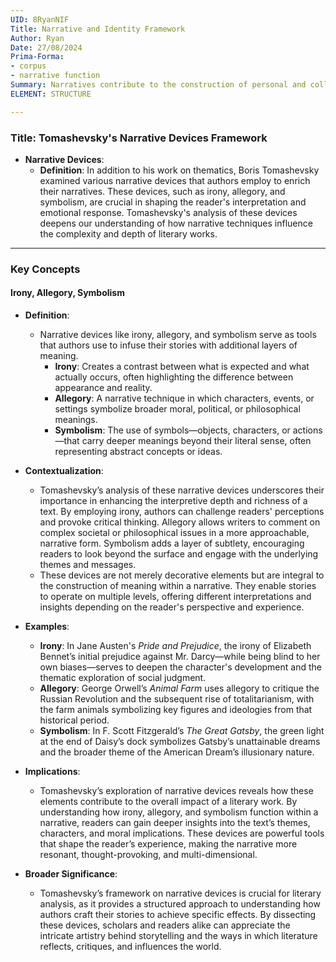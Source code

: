 ```yaml
---
UID: 8RyanNIF
Title: Narrative and Identity Framework
Author: Ryan
Date: 27/08/2024
Prima-Forma:
- corpus
- narrative function
Summary: Narratives contribute to the construction of personal and collective identities and how digital environments offer new possibillities for self-representation and identity formation.
ELEMENT: STRUCTURE

---
```

### Title: **Tomashevsky's Narrative Devices Framework**

- **Narrative Devices**:
  - **Definition**: In addition to his work on thematics, Boris Tomashevsky examined various narrative devices that authors employ to enrich their narratives. These devices, such as irony, allegory, and symbolism, are crucial in shaping the reader's interpretation and emotional response. Tomashevsky's analysis of these devices deepens our understanding of how narrative techniques influence the complexity and depth of literary works.

---

### **Key Concepts**

#### **Irony, Allegory, Symbolism**

- **Definition**:
  - Narrative devices like irony, allegory, and symbolism serve as tools that authors use to infuse their stories with additional layers of meaning. 
    - **Irony**: Creates a contrast between what is expected and what actually occurs, often highlighting the difference between appearance and reality.
    - **Allegory**: A narrative technique in which characters, events, or settings symbolize broader moral, political, or philosophical meanings.
    - **Symbolism**: The use of symbols—objects, characters, or actions—that carry deeper meanings beyond their literal sense, often representing abstract concepts or ideas.

- **Contextualization**:
  - Tomashevsky’s analysis of these narrative devices underscores their importance in enhancing the interpretive depth and richness of a text. By employing irony, authors can challenge readers' perceptions and provoke critical thinking. Allegory allows writers to comment on complex societal or philosophical issues in a more approachable, narrative form. Symbolism adds a layer of subtlety, encouraging readers to look beyond the surface and engage with the underlying themes and messages.
  - These devices are not merely decorative elements but are integral to the construction of meaning within a narrative. They enable stories to operate on multiple levels, offering different interpretations and insights depending on the reader's perspective and experience.

- **Examples**:
  - **Irony**: In Jane Austen's *Pride and Prejudice*, the irony of Elizabeth Bennet’s initial prejudice against Mr. Darcy—while being blind to her own biases—serves to deepen the character's development and the thematic exploration of social judgment.
  - **Allegory**: George Orwell’s *Animal Farm* uses allegory to critique the Russian Revolution and the subsequent rise of totalitarianism, with the farm animals symbolizing key figures and ideologies from that historical period.
  - **Symbolism**: In F. Scott Fitzgerald’s *The Great Gatsby*, the green light at the end of Daisy’s dock symbolizes Gatsby’s unattainable dreams and the broader theme of the American Dream’s illusionary nature.

- **Implications**:
  - Tomashevsky’s exploration of narrative devices reveals how these elements contribute to the overall impact of a literary work. By understanding how irony, allegory, and symbolism function within a narrative, readers can gain deeper insights into the text’s themes, characters, and moral implications. These devices are powerful tools that shape the reader’s experience, making the narrative more resonant, thought-provoking, and multi-dimensional.

- **Broader Significance**:
  - Tomashevsky’s framework on narrative devices is crucial for literary analysis, as it provides a structured approach to understanding how authors craft their stories to achieve specific effects. By dissecting these devices, scholars and readers alike can appreciate the intricate artistry behind storytelling and the ways in which literature reflects, critiques, and influences the world.